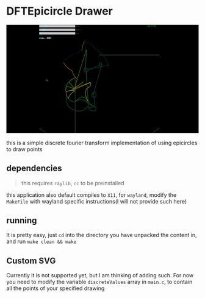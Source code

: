 # DFTEpicircle Drawer

![](https://raw.githubusercontent.com/AMAIOLAMO/C-DFTEpicircles/main/examples/showcase_cute_cat.gif)

this is a simple discrete fourier transform implementation of using epicircles to draw points

## dependencies
> this requires `raylib`, `cc` to be preinstalled

this application also default compiles to `X11`, for `wayland`, modify the `MakeFile` with wayland specific instructions(I will not provide such here)


## running
It is pretty easy, just `cd` into the directory you have unpacked the content in, and run `make clean && make`



## Custom SVG
Currently it is not supported yet, but I am thinking of adding such. For now you need to modify the variable `discreteValues` array in `main.c`, to contain all the points of your specified drawing
